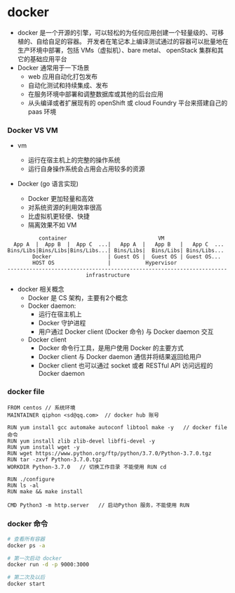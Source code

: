 # docker 


- docker 是一个开源的引擎，可以轻松的为任何应用创建一个轻量级的、可移植的、自给自足的容器。
开发者在笔记本上编译测试通过的容器可以批量地在生产环境中部署，包括 VMs（虚拟机）、bare metal、
openStack 集群和其它的基础应用平台
- Docker 通常用于一下场景
    - web 应用自动化打包发布
    - 自动化测试和持续集成、发布
    - 在服务环境中部署和调整数据库或其他的后台应用
    - 从头编译或者扩展现有的 openShift 或 cloud Foundry 平台来搭建自己的 paas 环境

### Docker VS VM

- vm
    - 运行在宿主机上的完整的操作系统
    - 运行自身操作系统会占用会占用较多的资源

- Docker (go 语言实现)
    - Docker 更加轻量和高效
    - 对系统资源的利用效率很高
    - 比虚拟机更轻便、快捷
    - 隔离效果不如 VM

```
          container                             VM
  App A  |  App B  |  App C  ...|   App A  |   App B   |   App C  ...
Bins/Libs|Bins/Libs|Bins/Libs...| Bins/Libs|  Bins/Libs| Bins/Libs...  
        Docker                  | Guest OS |  Guest OS | Guest OS...         
        HOST OS                 |           Hypervisor
----------------------------------------------------------------------
                         infrastructure

```

- docker 相关概念
    - Docker 是 CS 架构，主要有2个概念
    - Docker daemon:
        - 运行在宿主机上
        - Docker 守护进程
        - 用户通过 Docker client (Docker 命令) 与 Docker daemon 交互
    - Docker client
        - Docker 命令行工具，是用户使用 Docker 的主要方式
        - Docker client 与 Docker daemon 通信并将结果返回给用户
        - Docker client 也可以通过 socket 或者 RESTful API 访问远程的 Docker daemon

### docker file

```docer
FROM centos // 系统环境
MAINTAINER qiphon <sd@qq.com>  // docker hub 账号

RUN yum install gcc automake autoconf libtool make -y   // docker file 命令
RUN yum install zlib zlib-devel libffi-devel -y
RUN yum install wget -y
RUN wget https://www.python.org/ftp/python/3.7.0/Python-3.7.0.tgz
RUN tar -zxvf Python-3.7.0.tgz 
WORKDIR Python-3.7.0   // 切换工作目录 不能使用 RUN cd

RUN ./configure
RUN ls -al
RUN make && make install

CMD Python3 -m http.server   // 启动Python 服务，不能使用 RUN 

```

### docker 命令

```bash
# 查看所有容器
docker ps -a 

# 第一次启动 docker
docker run -d -p 9000:3000

# 第二次及以后
docker start

```